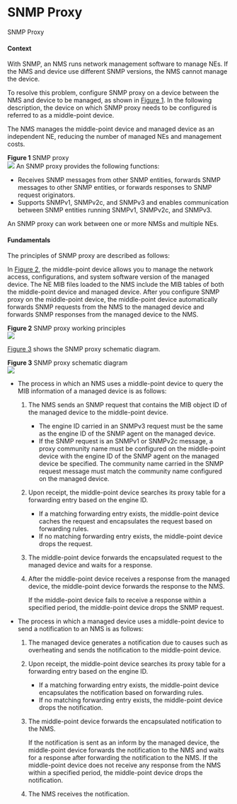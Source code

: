 SNMP Proxy
==========

SNMP Proxy

#### Context

With SNMP, an NMS runs network management software to manage NEs. If the NMS and device use different SNMP versions, the NMS cannot manage the device.

To resolve this problem, configure SNMP proxy on a device between the NMS and device to be managed, as shown in [Figure 1](#EN-US_CONCEPT_0000001564110453__fig_dc_vrp_snmp_feature_200201). In the following description, the device on which SNMP proxy needs to be configured is referred to as a middle-point device.

The NMS manages the middle-point device and managed device as an independent NE, reducing the number of managed NEs and management costs.

**Figure 1** SNMP proxy  
![](figure/en-us_image_0000001563870461.png)
An SNMP proxy provides the following functions:

* Receives SNMP messages from other SNMP entities, forwards SNMP messages to other SNMP entities, or forwards responses to SNMP request originators.
* Supports SNMPv1, SNMPv2c, and SNMPv3 and enables communication between SNMP entities running SNMPv1, SNMPv2c, and SNMPv3.

An SNMP proxy can work between one or more NMSs and multiple NEs.


#### Fundamentals

The principles of SNMP proxy are described as follows:

In [Figure 2](#EN-US_CONCEPT_0000001564110453__fig_dc_vrp_snmp_feature_200202), the middle-point device allows you to manage the network access, configurations, and system software version of the managed device. The NE MIB files loaded to the NMS include the MIB tables of both the middle-point device and managed device. After you configure SNMP proxy on the middle-point device, the middle-point device automatically forwards SNMP requests from the NMS to the managed device and forwards SNMP responses from the managed device to the NMS.

**Figure 2** SNMP proxy working principles  
![](figure/en-us_image_0000001564110545.png)

[Figure 3](#EN-US_CONCEPT_0000001564110453__fig_dc_vrp_snmp_feature_200203) shows the SNMP proxy schematic diagram.

**Figure 3** SNMP proxy schematic diagram  
![](figure/en-us_image_0000001512830922.png)

* The process in which an NMS uses a middle-point device to query the MIB information of a managed device is as follows:
  
  1. The NMS sends an SNMP request that contains the MIB object ID of the managed device to the middle-point device.
     
     + The engine ID carried in an SNMPv3 request must be the same as the engine ID of the SNMP agent on the managed device.
     + If the SNMP request is an SNMPv1 or SNMPv2c message, a proxy community name must be configured on the middle-point device with the engine ID of the SNMP agent on the managed device be specified. The community name carried in the SNMP request message must match the community name configured on the managed device.
  2. Upon receipt, the middle-point device searches its proxy table for a forwarding entry based on the engine ID.
     
     + If a matching forwarding entry exists, the middle-point device caches the request and encapsulates the request based on forwarding rules.
     + If no matching forwarding entry exists, the middle-point device drops the request.
  3. The middle-point device forwards the encapsulated request to the managed device and waits for a response.
  4. After the middle-point device receives a response from the managed device, the middle-point device forwards the response to the NMS.
     
     If the middle-point device fails to receive a response within a specified period, the middle-point device drops the SNMP request.
* The process in which a managed device uses a middle-point device to send a notification to an NMS is as follows:
  
  1. The managed device generates a notification due to causes such as overheating and sends the notification to the middle-point device.
  2. Upon receipt, the middle-point device searches its proxy table for a forwarding entry based on the engine ID.
     
     + If a matching forwarding entry exists, the middle-point device encapsulates the notification based on forwarding rules.
     + If no matching forwarding entry exists, the middle-point device drops the notification.
  3. The middle-point device forwards the encapsulated notification to the NMS.
     
     If the notification is sent as an inform by the managed device, the middle-point device forwards the notification to the NMS and waits for a response after forwarding the notification to the NMS. If the middle-point device does not receive any response from the NMS within a specified period, the middle-point device drops the notification.
  4. The NMS receives the notification.